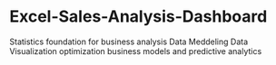 # Excel-Sales-Analysis-Dashboard
Statistics foundation for business analysis
Data Meddeling 
Data Visualization
optimization business models and predictive analytics
